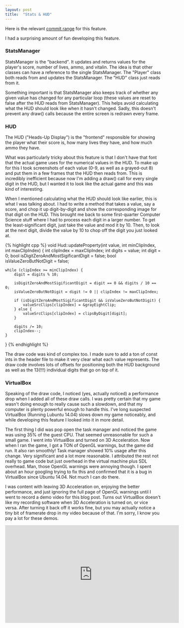 ```yaml
---
layout: post
title:  "Stats & HUD"
---
```


Here is the relevant [commit
range](https://github.com/PlanetLotus/keen5-linux/compare/f31a60e827bee4797a3405b0c35213fc27279730...74f79ecc77bd100dbf85a3203a5d9cbaba53d090)
for this feature.

I had a surprising amount of fun developing this feature.

### StatsManager

StatsManager is the "backend". It updates and returns values for the player's
score, number of lives, ammo, and vitalin. The idea is that other classes can
have a reference to the single StatsManager. The "Player" class both reads from
and updates the StatsManager. The "HUD" class just reads from it.

Something important is that StatsManager also keeps track of whether any given
value has changed for any particular loop (these values are reset to false
after the HUD reads from StatsManager). This helps avoid calculating
what the HUD should look like when it hasn't changed. Sadly, this doesn't
prevent any draw() calls because the entire screen is redrawn every frame.

### HUD

The HUD ("Heads-Up Display") is the "frontend" responsible for showing the
player what their score is, how many lives they have, and how much ammo they
have.

What was particularly tricky about this feature is that I don't have that
font that the actual game uses for the numerical values in the HUD. To make up
for this I took screenshots of each value (0-9, as well as a grayed-out 8) and
put them in a few frames that the HUD then reads from. This is incredibly
inefficient because now I'm adding a draw() call for every single digit in the
HUD, but I wanted it to look like the actual game and this was kind of
interesting.

When I mentioned calculating what the HUD should look like earlier, this is
what I was talking about. I had to write a method that takes a value, say a
score, and chop it up digit-by-digit and show the corresponding image for that
digit on the HUD. This brought me back to some first-quarter Computer Science
stuff where I had to process each digit in a larger number. To get
the least-significant digit, just take the value and mod it by 10. Then, to
look at the next digit, divide the value by 10 to chop off the digit you just
looked at.

{% highlight cpp %}
void Hud::updateProperty(int value, int minClipIndex, int maxClipIndex) {
    int clipIndex = maxClipIndex;
    int digits = value;
    int digit = 0;
    bool isDigitZeroAndMostSigificantDigit = false;
    bool isValueZeroButNotDigit = false;

    while (clipIndex >= minClipIndex) {
        digit = digits % 10;

        isDigitZeroAndMostSigificantDigit = digit == 0 && digits / 10 == 0;
        isValueZeroButNotDigit = digit != 0 || clipIndex != maxClipIndex;

        if (isDigitZeroAndMostSigificantDigit && isValueZeroButNotDigit) {
            valueSrcClips[clipIndex] = &grayEightClip;
        } else {
            valueSrcClips[clipIndex] = clipsByDigit[digit];
        }

        digits /= 10;
        clipIndex--;
    }
}
{% endhighlight %}

The draw code was kind of complex too. I made sure to add a ton of const ints
in the header file to make it very clear what each value represents. The draw
code involves lots of offsets for positioning both the HUD background as well
as the 13(!!!) individual digits that go on top of it.

### VirtualBox

Speaking of the draw code, I noticed (yes, actually noticed) a performance drop
when I added all of these draw calls. I was pretty certain that my game wasn't
doing enough to really cause such a slowdown, and that my computer is plenty
powerful enough to handle this. I've long suspected VirtualBox (Running Lubuntu
14.04) slows down my game noticeably, and while developing this feature
I looked into it in more detail.

The first thing I did was pop open the task manager and noticed the game was
using 35% of the guest CPU. That seemed unreasonable for such a small game. I
went into VirtualBox and turned on 3D Acceleration. Now when I ran the game, I
got a TON of OpenGL warnings, but the game did run. It also ran smoothly! Task
manager showed 10% usage after this change. Very significant and a lot more
reasonable. I attributed the rest not really to game code but just overhead in
the virtual machine plus SDL overhead. Man, those OpenGL warnings were annoying
though. I spent about an hour googling trying to fix this and confirmed that it
is a bug in VirtualBox since Ubuntu 14.04. Not much I can do there.

I was content with leaving 3D Acceleration on, enjoying the better performance,
and just ignoring the full page of OpenGL warnings until I went to record a
demo video for this blog post. Turns out VirtualBox doesn't like my recording
software when 3D Acceleration is turned on, or vice versa. After turning it
back off it works fine, but you may actually notice a tiny bit of framerate
drop in my video because of that. I'm sorry, I know you pay a lot for these
demos.

<iframe width="560" height="315" src="https://www.youtube.com/embed/uE-eSZFk9sk" frameborder="0" allowfullscreen></iframe>

